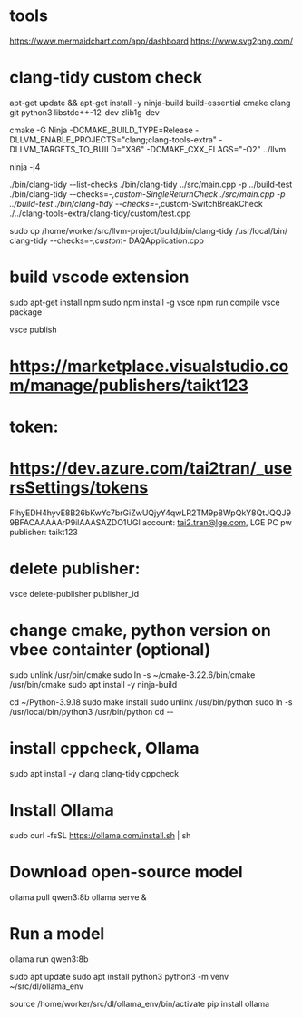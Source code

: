 # tools
https://www.mermaidchart.com/app/dashboard
https://www.svg2png.com/

# clang-tidy custom check
apt-get update && apt-get install -y ninja-build build-essential cmake clang git python3 libstdc++-12-dev zlib1g-dev

cmake -G Ninja -DCMAKE_BUILD_TYPE=Release   -DLLVM_ENABLE_PROJECTS="clang;clang-tools-extra"   -DLLVM_TARGETS_TO_BUILD="X86"   -DCMAKE_CXX_FLAGS="-O2" ../llvm

ninja -j4

./bin/clang-tidy --list-checks
./bin/clang-tidy ../src/main.cpp -p ../build-test
./bin/clang-tidy --checks=-*,custom-SingleReturnCheck ./src/main.cpp -p ../build-test
./bin/clang-tidy --checks=-*,custom-SwitchBreakCheck ./../clang-tools-extra/clang-tidy/custom/test.cpp

sudo cp /home/worker/src/llvm-project/build/bin/clang-tidy /usr/local/bin/
clang-tidy --checks=-*,custom-* DAQApplication.cpp

# build vscode extension
sudo apt-get install npm
sudo npm install -g vsce
npm run compile
vsce package

vsce publish
# https://marketplace.visualstudio.com/manage/publishers/taikt123
# token:
# https://dev.azure.com/tai2tran/_usersSettings/tokens
FIhyEDH4hyvE8B26bKwYc7brGiZwUQjyY4qwLR2TM9p8WpQkY8QtJQQJ99BFACAAAAArP9ilAAASAZDO1UGl
account: tai2.tran@lge.com, LGE PC pw
publisher: taikt123

# delete publisher: 
vsce delete-publisher publisher_id

# change cmake, python version on vbee containter (optional)
sudo unlink /usr/bin/cmake
sudo ln -s ~/cmake-3.22.6/bin/cmake /usr/bin/cmake
sudo apt install -y ninja-build

cd ~/Python-3.9.18
sudo make install
sudo unlink /usr/bin/python
sudo ln -s /usr/local/bin/python3 /usr/bin/python
cd --

# install cppcheck, Ollama
sudo apt install -y clang clang-tidy cppcheck
# Install Ollama
sudo curl -fsSL https://ollama.com/install.sh | sh

# Download open-source model
ollama pull qwen3:8b
ollama serve &
# Run a model
ollama run qwen3:8b 

sudo apt update
sudo apt install python3
python3 -m venv ~/src/dl/ollama_env

source /home/worker/src/dl/ollama_env/bin/activate
pip install ollama



